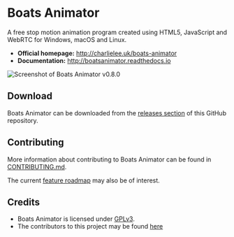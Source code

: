 # Boats Animator

A free stop motion animation program created using HTML5, JavaScript and WebRTC for Windows, macOS and Linux.

  * **Official homepage:** <http://charlielee.uk/boats-animator>
  * **Documentation:** <http://boatsanimator.readthedocs.io>

![Screenshot of Boats Animator v0.8.0](https://i.imgur.com/Bbzb56T.png)

## Download

Boats Animator can be downloaded from the [releases section](https://github.com/charlielee/boats-animator/releases) of this GitHub repository.

## Contributing

More information about contributing to Boats Animator can be found in [CONTRIBUTING.md](https://github.com/charlielee/boats-animator/blob/master/CONTRIBUTING.md).

The current [feature roadmap](https://docs.google.com/spreadsheets/d/17_2srr17qutcjEyvzINK2j4vL4EfNIUBU4KbbX8NHH0/edit?usp=sharing) may also be of interest.

## Credits

  * Boats Animator is licensed under [GPLv3](http://www.gnu.org/licenses/gpl.html).
  * The contributors to this project may be found [here](https://github.com/charlielee/boats-animator/graphs/contributors)

